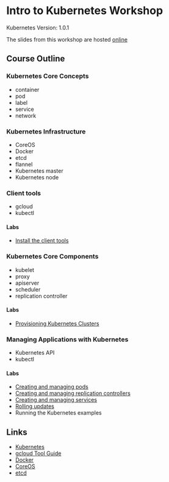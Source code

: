 # Intro to Kubernetes Workshop

Kubernetes Version: 1.0.1

The slides from this workshop are hosted [online](http://go-talks.appspot.com/github.com/kelseyhightower/intro-to-kubernetes-workshop/slides/talk.slide#1)

## Course Outline

### Kubernetes Core Concepts
  * container
  * pod
  * label
  * service
  * network

### Kubernetes Infrastructure
  * CoreOS
  * Docker
  * etcd
  * flannel
  * Kubernetes master
  * Kubernetes node

### Client tools
  * gcloud
  * kubectl

#### Labs
  * [Install the client tools](labs/install-the-client-tools.md)

### Kubernetes Core Components
  * kubelet
  * proxy
  * apiserver
  * scheduler
  * replication controller

#### Labs
  * [Provisioning Kubernetes Clusters](labs/provisioning-kubernetes-clusters.md)

### Managing Applications with Kubernetes
  * Kubernetes API
  * kubectl

#### Labs

  * [Creating and managing pods](labs/pods.md)
  * [Creating and managing replication controllers](labs/replication-controllers.md)
  * [Creating and managing services](labs/services.md)
  * [Rolling updates](labs/rolling-updates.md)
  * Running the Kubernetes examples

## Links

* [Kubernetes](http://googlecloudplatform.github.io/kubernetes)
* [gcloud Tool Guide](https://cloud.google.com/sdk/gcloud)
* [Docker](https://docs.docker.com)
* [CoreOS](https://coreos.com)
* [etcd](https://coreos.com/docs/distributed-configuration/getting-started-with-etcd)
